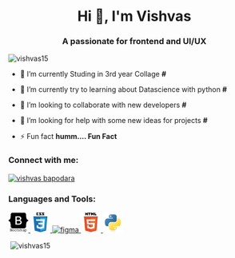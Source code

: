 <h1 align="center">Hi 👋, I'm Vishvas</h1>
<h3 align="center">A passionate for frontend and UI/UX</h3>

<p align="left"> <img src="https://komarev.com/ghpvc/?username=vishvas15&label=Profile%20views&color=0e75b6&style=flat" alt="vishvas15" /> </p>

- 🔭 I’m currently Studing in 3rd year Collage **#**

- 🌱 I’m currently try to learning about Datascience with python **#**

- 👯 I’m looking to collaborate with new developers **#**

- 🤝 I’m looking for help with some new ideas for projects **#**

- ⚡ Fun fact **humm.... Fun Fact**

<h3 align="left">Connect with me:</h3>
<p align="left">
<a href="https://linkedin.com/in/vishvas bapodara" target="blank"><img align="center" src="https://raw.githubusercontent.com/rahuldkjain/github-profile-readme-generator/master/src/images/icons/Social/linked-in-alt.svg" alt="vishvas bapodara" height="30" width="40" /></a>
</p>

<h3 align="left">Languages and Tools:</h3>
<p align="left"> <a href="https://getbootstrap.com" target="_blank" rel="noreferrer"> <img src="https://raw.githubusercontent.com/devicons/devicon/master/icons/bootstrap/bootstrap-plain-wordmark.svg" alt="bootstrap" width="40" height="40"/> </a> <a href="https://www.w3schools.com/css/" target="_blank" rel="noreferrer"> <img src="https://raw.githubusercontent.com/devicons/devicon/master/icons/css3/css3-original-wordmark.svg" alt="css3" width="40" height="40"/> </a> <a href="https://www.figma.com/" target="_blank" rel="noreferrer"> <img src="https://www.vectorlogo.zone/logos/figma/figma-icon.svg" alt="figma" width="40" height="40"/> </a> <a href="https://www.w3.org/html/" target="_blank" rel="noreferrer"> <img src="https://raw.githubusercontent.com/devicons/devicon/master/icons/html5/html5-original-wordmark.svg" alt="html5" width="40" height="40"/> </a> <a href="https://www.python.org" target="_blank" rel="noreferrer"> <img src="https://raw.githubusercontent.com/devicons/devicon/master/icons/python/python-original.svg" alt="python" width="40" height="40"/> </a> </p>

<p>&nbsp;<img align="center" src="https://github-readme-stats.vercel.app/api?username=vishvas15&show_icons=true&locale=en" alt="vishvas15" /></p>
